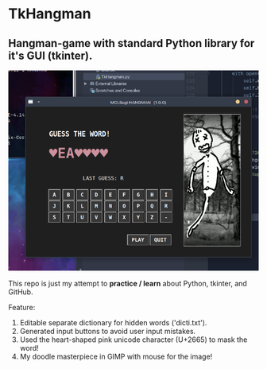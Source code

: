 # TkHangman
## Hangman-game with standard Python library for it's GUI (tkinter).

![](https://raw.githubusercontent.com/mclsugi/TkHangman/master/SS01.png)

This repo is just my attempt to **practice / learn** about Python, tkinter, and GitHub.

Feature:
1. Editable separate dictionary for hidden words ('dicti.txt').
1. Generated input buttons to avoid user input mistakes.
1. Used the heart-shaped pink unicode character (U+2665) to mask the word!
1. My doodle masterpiece in GIMP with mouse for the image!
